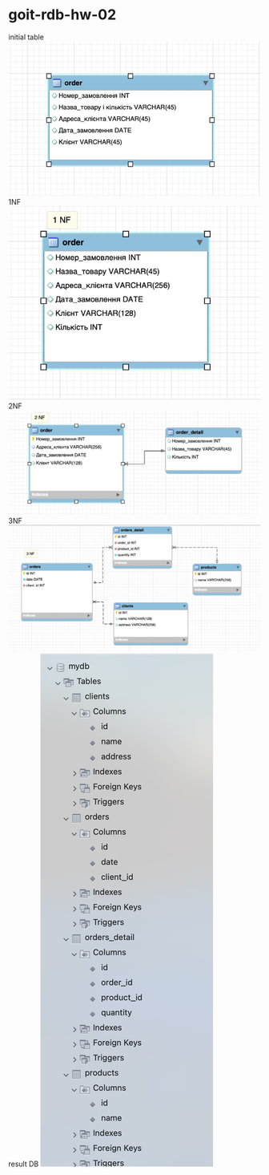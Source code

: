 # goit-rdb-hw-02

initial table
![initial table](./initial.jpg "initial table")
1NF
![1NF table](./1NF.jpg "1NF")
2NF
![2NF table](./2NF.jpg "2NF")
3NF
![3NF table](./3NF.jpg "3NF")
result DB
![result DB](./resultDB.jpg "resultDB")
